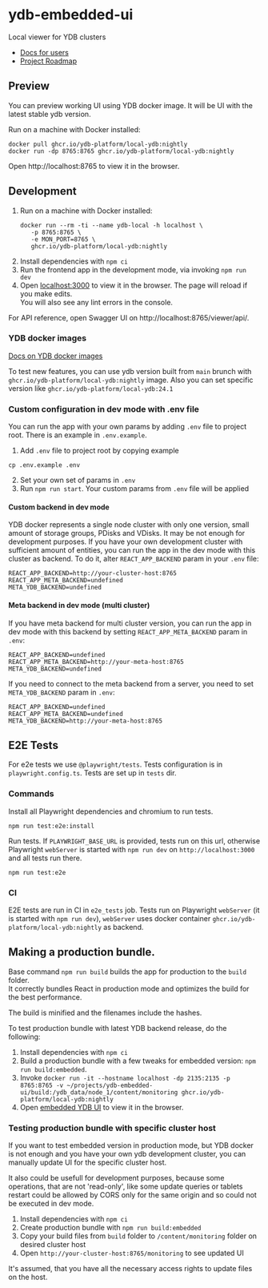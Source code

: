 # ydb-embedded-ui

Local viewer for YDB clusters

- [Docs for users](https://ydb.tech/en/docs/maintenance/embedded_monitoring/ydb_monitoring)
- [Project Roadmap](ROADMAP.md)

## Preview

You can preview working UI using YDB docker image. It will be UI with the latest stable ydb version.

Run on a machine with Docker installed:

```
docker pull ghcr.io/ydb-platform/local-ydb:nightly
docker run -dp 8765:8765 ghcr.io/ydb-platform/local-ydb:nightly
```

Open http://localhost:8765 to view it in the browser.

## Development

1. Run on a machine with Docker installed:
   ```
   docker run --rm -ti --name ydb-local -h localhost \
      -p 8765:8765 \
      -e MON_PORT=8765 \
      ghcr.io/ydb-platform/local-ydb:nightly
   ```
2. Install dependencies with `npm ci`
3. Run the frontend app in the development mode, via invoking `npm run dev`
4. Open [localhost:3000](http://localhost:3000) to view it in the browser. The page will reload if you make edits.\
   You will also see any lint errors in the console.

For API reference, open Swagger UI on http://localhost:8765/viewer/api/.

### YDB docker images

[Docs on YDB docker images](https://ydb.tech/en/docs/getting_started/self_hosted/ydb_docker)

To test new features, you can use ydb version built from `main` brunch with `ghcr.io/ydb-platform/local-ydb:nightly` image.
Also you can set specific version like `ghcr.io/ydb-platform/local-ydb:24.1`

### Custom configuration in dev mode with .env file

You can run the app with your own params by adding `.env` file to project root. There is an example in `.env.example`.

1. Add `.env` file to project root by copying example

```shell script
cp .env.example .env
```

2. Set your own set of params in `.env`
3. Run `npm run start`. Your custom params from `.env` file will be applied

#### Custom backend in dev mode

YDB docker represents a single node cluster with only one version, small amount of storage groups, PDisks and VDisks. It may be not enough for development purposes. If you have your own development cluster with sufficient amount of entities, you can run the app in the dev mode with this cluster as backend. To do it, alter `REACT_APP_BACKEND` param in your `.env` file:

```
REACT_APP_BACKEND=http://your-cluster-host:8765
REACT_APP_META_BACKEND=undefined
META_YDB_BACKEND=undefined
```

#### Meta backend in dev mode (multi cluster)

If you have meta backend for multi cluster version, you can run the app in dev mode with this backend by setting `REACT_APP_META_BACKEND` param in `.env`:

```
REACT_APP_BACKEND=undefined
REACT_APP_META_BACKEND=http://your-meta-host:8765
META_YDB_BACKEND=undefined
```

If you need to connect to the meta backend from a server, you need to set `META_YDB_BACKEND` param in `.env`:

```
REACT_APP_BACKEND=undefined
REACT_APP_META_BACKEND=undefined
META_YDB_BACKEND=http://your-meta-host:8765
```

## E2E Tests

For e2e tests we use `@playwright/tests`. Tests configuration is in `playwright.config.ts`. Tests are set up in `tests` dir.

### Commands

Install all Playwright dependencies and chromium to run tests.

```
npm run test:e2e:install
```

Run tests. If `PLAYWRIGHT_BASE_URL` is provided, tests run on this url, otherwise Playwright `webServer` is started with `npm run dev` on `http://localhost:3000` and all tests run there.

```
npm run test:e2e
```

### CI

E2E tests are run in CI in `e2e_tests` job. Tests run on Playwright `webServer` (it is started with `npm run dev`), `webServer` uses docker container `ghcr.io/ydb-platform/local-ydb:nightly` as backend.

## Making a production bundle.

Base command `npm run build` builds the app for production to the `build` folder.\
It correctly bundles React in production mode and optimizes the build for the best performance.

The build is minified and the filenames include the hashes.

To test production bundle with latest YDB backend release, do the following:

1. Install dependencies with `npm ci`
2. Build a production bundle with a few tweaks for embedded version: `npm run build:embedded`.
3. Invoke `docker run -it --hostname localhost -dp 2135:2135 -p 8765:8765 -v ~/projects/ydb-embedded-ui/build:/ydb_data/node_1/content/monitoring ghcr.io/ydb-platform/local-ydb:nightly`
4. Open [embedded YDB UI](http://localhost:8765/monitoring) to view it in the browser.

### Testing production bundle with specific cluster host

If you want to test embedded version in production mode, but YDB docker is not enough and you have your own ydb development cluster, you can manually update UI for the specific cluster host.

It also could be usefull for development purposes, because some operations, that are not 'read-only', like some update queries or tablets restart could be allowed by CORS only for the same origin and so could not be executed in dev mode.

1. Install dependencies with `npm ci`
2. Create production bundle with `npm run build:embedded`
3. Copy your build files from `build` folder to `/content/monitoring` folder on desired cluster host
4. Open `http://your-cluster-host:8765/monitoring` to see updated UI

It's assumed, that you have all the necessary access rights to update files on the host.
